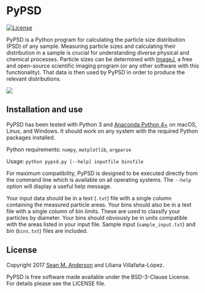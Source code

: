 PyPSD
========

[![License](https://img.shields.io/badge/License-BSD%203--Clause-blue.svg)](https://opensource.org/licenses/BSD-3-Clause)

PyPSD is a Python program for calculating the particle size distribution (PSD) of any sample. Measuring particle sizes and calculating their distribution in a sample is crucial for understanding diverse physical and chemical processes. Particle sizes can be determined with [ImageJ](https://fiji.sc), a free and open-source scientific imaging program (or any other software with this functionality). That data is then used by PyPSD in order to produce the relevant distributions.

![](http://i.imgur.com/eM8dUPk.png?1)


Installation and use
------------------------------------

PyPSD has been tested with Python 3 and [Anaconda Python 4+](https://www.continuum.io/downloads) on macOS, Linux, and Windows. It should work on any system with the required Python packages installed.

Python requirements:
`numpy`, `matplotlib`, `argparse`

Usage:
`python pypsd.py [--help] inputfile binsfile`

For maximum compatibility, PyPSD is designed to be executed directly from the command line which is available on all operating systems. The `--help` option will display a useful help message.

Your input data should be in a text (`.txt`) file with a single column containing the measured particle areas. Your bins should also be in a text file with a single column of bin limits. These are used to classify your particles by diameter. Your bins should obviously be in units compatible with the areas listed in your input file. Sample input (`sample_input.txt`) and bin (`bins.txt`) files are included.


License
------------------------------------

Copyright 2017 [Sean M. Anderson](mailto:sma@cio.mx) and Liliana Villafaña-López.

PyPSD is free software made available under the BSD-3-Clause License. For details please see the LICENSE file.

